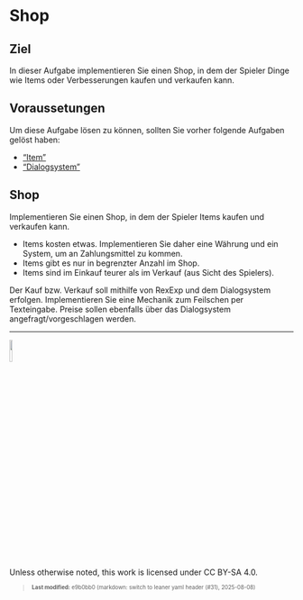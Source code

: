 # Shop

## Ziel

In dieser Aufgabe implementieren Sie einen Shop, in dem der Spieler
Dinge wie Items oder Verbesserungen kaufen und verkaufen kann.

## Voraussetungen

Um diese Aufgabe lösen zu können, sollten Sie vorher folgende Aufgaben
gelöst haben:

- [“Item”](taskloot-item.md)
- [“Dialogsystem”](taskloot-dialogsystem.md)

## Shop

Implementieren Sie einen Shop, in dem der Spieler Items kaufen und
verkaufen kann.

- Items kosten etwas. Implementieren Sie daher eine Währung und ein
  System, um an Zahlungsmittel zu kommen.
- Items gibt es nur in begrenzter Anzahl im Shop.
- Items sind im Einkauf teurer als im Verkauf (aus Sicht des Spielers).

Der Kauf bzw. Verkauf soll mithilfe von RexExp und dem Dialogsystem
erfolgen. Implementieren Sie eine Mechanik zum Feilschen per
Texteingabe. Preise sollen ebenfalls über das Dialogsystem
angefragt/vorgeschlagen werden.

------------------------------------------------------------------------

<img src="https://licensebuttons.net/l/by-sa/4.0/88x31.png" width="10%">

Unless otherwise noted, this work is licensed under CC BY-SA 4.0.

<blockquote><p><sup><sub><strong>Last modified:</strong> e9b0bb0 (markdown: switch to leaner yaml header (#31), 2025-08-08)<br></sub></sup></p></blockquote>
